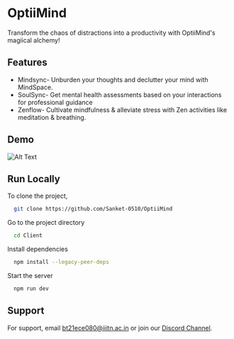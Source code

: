 # OptiiMind

Transform the chaos of distractions
into a productivity with OptiiMind's magiical alchemy!


## Features

- Mindsync- Unburden your thoughts and declutter your mind with MindSpace.
- SoulSync- Get mental health assessments based on your interactions for professional guidance
- Zenflow- Cultivate mindfulness & alleviate stress with Zen activities like meditation & breathing.

## Demo

![Alt Text](https://drive.google.com/uc?export=download&id=1eoEiiC_tdmJfSbwDwSgEWUpxmvZRKIq0)

## Run Locally

To clone the project,

```bash
  git clone https://github.com/Sanket-0510/OptiiMind
```

Go to the project directory

```bash
  cd Client
```

Install dependencies

```bash
  npm install --legacy-peer-deps
```

Start the server

```bash
  npm run dev
```


## Support

For support, email bt21ece080@iiitn.ac.in or join our [Discord Channel](https://discord.gg/HkuUGNfj).
